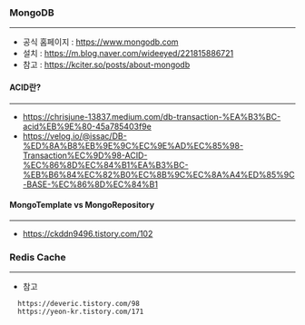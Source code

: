 ### MongoDB
---
+ 공식 홈페이지 : https://www.mongodb.com
+ 설치 : https://m.blog.naver.com/wideeyed/221815886721
+ 참고 : https://kciter.so/posts/about-mongodb

#### ACID란?
----
+ https://chrisjune-13837.medium.com/db-transaction-%EA%B3%BC-acid%EB%9E%80-45a785403f9e
+ https://velog.io/@issac/DB-%ED%8A%B8%EB%9E%9C%EC%9E%AD%EC%85%98-Transaction%EC%9D%98-ACID-%EC%86%8D%EC%84%B1%EA%B3%BC-%EB%B6%84%EC%82%B0%EC%8B%9C%EC%8A%A4%ED%85%9C-BASE-%EC%86%8D%EC%84%B1

#### MongoTemplate vs MongoRepository
----
+ https://ckddn9496.tistory.com/102


### Redis Cache
---
+ 참고
```
  https://deveric.tistory.com/98
  https://yeon-kr.tistory.com/171
```
